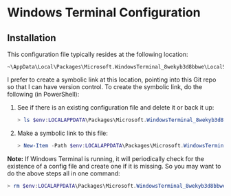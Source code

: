 # Windows Terminal Configuration

## Installation

This configuration file typically resides at the following location:

```
~\AppData\Local\Packages\Microsoft.WindowsTerminal_8wekyb3d8bbwe\LocalState\settings.json
```

I prefer to create a symbolic link at this location, pointing into this Git repo so that I can have version control.  To create the symbolic link, do the following (in PowerShell):

1. See if there is an existing configuration file and delete it or back it up:

    ```PowerShell
    > ls $env:LOCALAPPDATA\Packages\Microsoft.WindowsTerminal_8wekyb3d8bbwe\LocalState\settings.json
    ```

2. Make a symbolic link to this file:

    ```PowerShell
    > New-Item -Path $env:LOCALAPPDATA\Packages\Microsoft.WindowsTerminal_8wekyb3d8bbwe\LocalState\settings.json -ItemType SymbolicLink -Value <path_to_this_file>
    ```

**Note:**
If Windows Terminal is running, it will periodically check for the
existence of a config file and create one if it is missing.  So you
may want to do the above steps all in one command:

```PowerShell
> rm $env:LOCALAPPDATA\Packages\Microsoft.WindowsTerminal_8wekyb3d8bbwe\LocalState\settings.json && New-Item -Path $env:LOCALAPPDATA\Packages\Microsoft.WindowsTerminal_8wekyb3d8bbwe\LocalState\settings.json -ItemType SymbolicLink -Value <path_to_this_file>
```

